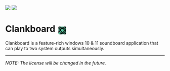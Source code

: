 ![](https://img.shields.io/badge/Current%20Release-No%20public%20build-orange) ![](https://img.shields.io/badge/License-All%20Rights%20Reserved-yellow)
# Clankboard <img src="https://github.com/Davide244/Clankboard/blob/760457f2d7863793e285a5a223ecdf73a69e8a51/Art/logo.svg" width="30" height="30" style="margin-bottom: -10px;">
Clankboard is a feature-rich windows 10 & 11 soundboard application that can play to two system outputs simultaneously.

---
*NOTE: The license will be changed in the future.*
